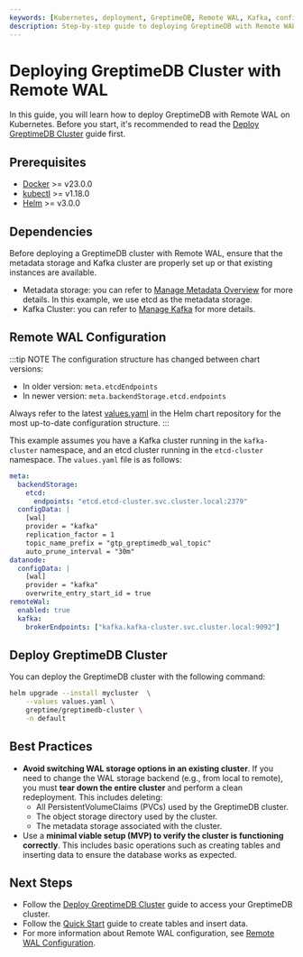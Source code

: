 ```yaml
---
keywords: [Kubernetes, deployment, GreptimeDB, Remote WAL, Kafka, configuration]
description: Step-by-step guide to deploying GreptimeDB with Remote WAL on Kubernetes, including prerequisites, configuration, installation, and verification.
---
```


# Deploying GreptimeDB Cluster with Remote WAL 

In this guide, you will learn how to deploy GreptimeDB with Remote WAL on Kubernetes. Before you start, it's recommended to read the [Deploy GreptimeDB Cluster](/user-guide/deployments-administration/deploy-on-kubernetes/deploy-greptimedb-cluster.md) guide first.

## Prerequisites

- [Docker](https://docs.docker.com/get-started/get-docker/) >= v23.0.0
- [kubectl](https://kubernetes.io/docs/tasks/tools/install-kubectl/) >= v1.18.0
- [Helm](https://helm.sh/docs/intro/install/) >= v3.0.0

## Dependencies

Before deploying a GreptimeDB cluster with Remote WAL, ensure that the metadata storage and Kafka cluster are properly set up or that existing instances are available.

- Metadata storage: you can refer to [Manage Metadata Overview](/user-guide/deployments-administration/manage-metadata/overview.md) for more details. In this example, we use etcd as the metadata storage.
- Kafka Cluster: you can refer to [Manage Kafka](/user-guide/deployments-administration/wal/remote-wal/manage-kafka.md) for more details.

## Remote WAL Configuration

:::tip NOTE
The configuration structure has changed between chart versions:

- In older version: `meta.etcdEndpoints`
- In newer version: `meta.backendStorage.etcd.endpoints`

Always refer to the latest [values.yaml](https://github.com/GreptimeTeam/helm-charts/blob/main/charts/greptimedb-cluster/values.yaml) in the Helm chart repository for the most up-to-date configuration structure.
:::

This example assumes you have a Kafka cluster running in the `kafka-cluster` namespace, and an etcd cluster running in the `etcd-cluster` namespace. The `values.yaml` file is as follows:

```yaml
meta:
  backendStorage:
    etcd:
      endpoints: "etcd.etcd-cluster.svc.cluster.local:2379"
  configData: |
    [wal]
    provider = "kafka"
    replication_factor = 1
    topic_name_prefix = "gtp_greptimedb_wal_topic"
    auto_prune_interval = "30m"
datanode:
  configData: |
    [wal]
    provider = "kafka"
    overwrite_entry_start_id = true
remoteWal:
  enabled: true
  kafka:
    brokerEndpoints: ["kafka.kafka-cluster.svc.cluster.local:9092"]
```

## Deploy GreptimeDB Cluster

You can deploy the GreptimeDB cluster with the following command:

```bash
helm upgrade --install mycluster  \
    --values values.yaml \
    greptime/greptimedb-cluster \
    -n default
```

## Best Practices

- **Avoid switching WAL storage options in an existing cluster**. If you need to change the WAL storage backend (e.g., from local to remote), you must **tear down the entire cluster** and perform a clean redeployment. This includes deleting:
  - All PersistentVolumeClaims (PVCs) used by the GreptimeDB cluster.
  - The object storage directory used by the cluster.
  - The metadata storage associated with the cluster.
- Use a **minimal viable setup (MVP) to verify the cluster is functioning correctly**. This includes basic operations such as creating tables and inserting data to ensure the database works as expected.


## Next Steps

- Follow the [Deploy GreptimeDB Cluster](/user-guide/deployments-administration/deploy-on-kubernetes/deploy-greptimedb-cluster.md) guide to access your GreptimeDB cluster.
- Follow the [Quick Start](/getting-started/quick-start.md) guide to create tables and insert data.
- For more information about Remote WAL configuration, see [Remote WAL Configuration](/user-guide/deployments-administration/wal/remote-wal/configuration.md).

